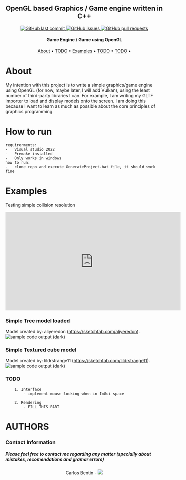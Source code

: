 
<h2 align="center">
   OpenGL based Graphics / Game engine written in C++
</h2>

<p align="center">
    <a href="https://github.com/Benkdel/Resurge-Gamedev/commits/main">
        <img src="https://img.shields.io/github/last-commit/Benkdel/Resurge-Gamedev.svg?style=flat-square&logo=github&logoColor=white"
        alt="GitHub last commit">
    </a>
    <a href="https://github.com/Benkdel/Resurge-Gamedev/issues">
    <img src="https://img.shields.io/github/issues-raw/Benkdel/Resurge-Gamedev.svg?style=flat-square&logo=github&logoColor=white"
         alt="GitHub issues">
    </a>
    <a href="https://github.com/Benkdel/Resurge-Gamedev/pulls">
    <img src="https://img.shields.io/github/issues-pr-raw/Benkdel/Resurge-Gamedev.svg?style=flat-square&logo=github&logoColor=white"
         alt="GitHub pull requests">
    </a>
</p>

<h4 align="center"> Game Engine / Game using OpenGL </h4>

<p align="center">
    <a href="About">About</a> •
    <a href="#">TODO</a> •
    <a href="Examples">Examples</a> •
    <a href="#">TODO</a> •
    <a href="#">TODO</a> •
</p>

# About
My intention with this project is to write a simple graphics/game engine using OpenGL (for now, maybe later, I will add Vulkan), using the least number of third-party libraries I can. For example, I am writing my GLTF importer to load and display models onto the screen. I am doing this because I want to learn as much as possible about the core principles of graphics programming. 

# How to run
    requirerments:
    -   Visual studio 2022
    -   Premake installed
    -   Only works in windows
    how to run:
    -   clone repo and execute GenerateProject.bat file, it should work fine

# Examples
Testing simple collision resolution
<iframe width="560" height="315" src="https://www.youtube.com/embed/XUE1GN2Yaz0" title="YouTube video player" frameborder="0" allow="accelerometer; autoplay; clipboard-write; encrypted-media; gyroscope; picture-in-picture" allowfullscreen></iframe>


### Simple Tree model loaded
Model created by: aliyeredon (https://sketchfab.com/aliyeredon).
<br>![sample code output (dark)](https://github.com/Benkdel/Resurge-Gamedev/blob/main/img/GLTFTreeLoader.png)

### Simple Textured cube model

Model created by: lildrstrange11 (https://sketchfab.com/lildrstrange11).
<br>![sample code output (dark)](https://github.com/Benkdel/Resurge-Gamedev/blob/main/img/GLTFTexturedCube.png)

### TODO
```
    1. Interface
        - implement mouse locking when in ImGui space

    2. Rendering
        - FILL THIS PART

``` 


# AUTHORS
### Contact Information
##### Please feel free to contact me regarding any matter (specially about mistakes, recomendations and gramar errors)

<p align="center">
Carlos Bentin -
<a href="https://github.com/Benkdel">
        <img src="https://img.shields.io/badge/Carlos-mainPage-blue">
</a>
</p>